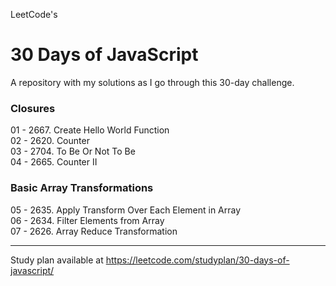 LeetCode's  

# 30 Days of JavaScript  

A repository with my solutions as I go through this 30-day challenge.

### Closures  
01 - 2667. Create Hello World Function  
02 - 2620. Counter  
03 - 2704. To Be Or Not To Be  
04 - 2665. Counter II
### Basic Array Transformations  
05 - 2635. Apply Transform Over Each Element in Array  
06 - 2634. Filter Elements from Array  
07 - 2626. Array Reduce Transformation  

--------
Study plan available at https://leetcode.com/studyplan/30-days-of-javascript/
